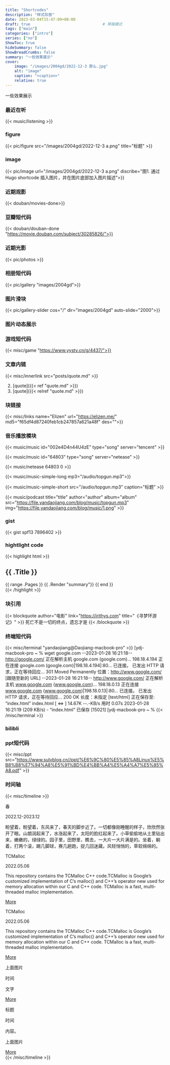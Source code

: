 ```yaml
---
title: "Shortcodes"
description: "样式存放"
date: 2023-03-04T15:47:09+08:00
draft: true                                # 草稿模式  
tags: ["main"]
categories: ["intro"]
series: ["no"]
ShowToc: true
hideSummary: false
ShowBreadCrumbs: false
summary: "一些效果展示"
cover:
    image: "/images/2004gd/2022-12-3 那么.jpg"
    alt: "image"
    caption: "<caption>"
    relative: true
---
```

一些效果展示

### 最近在听
{{< music/listening >}}

### figure
{{< pic/figure src="/images/2004gd/2022-12-3 a.png" title="标题" >}}



### image
{{< pic/image url="/images/2004gd/2022-12-3 a.png" discribe="图1. 通过 Hugo shortcode 插入图片，并在图片底部加入图片描述">}}


### 近期观影
{{< douban/movies-done>}}

### 豆瓣短代码
{{< douban/douban-done "https://movie.douban.com/subject/30285826/">}}

### 近期光影
{{< pic/photos >}}

### 相册短代码
{{< pic/gallery "images/2004gd">}}

### 图片滑块
{{< pic/gallery-slider cos="/" dir="images/2004gd" auto-slide="2000">}}

### 图片动态展示


### 游戏短代码
{{< misc/game "https://www.yystv.cn/g/4437/">}}

### 文章内链
{{< misc/innerlink src="posts/quote.md" >}}  

2. [quote]({{< ref "quote.md" >}})
3. [quote]({{< relref "quote.md" >}})

### 块链接
{{< misc/links name="Elizen" url="https://elizen.me/" md5="f65df4d87240feb1cb247857a621a48f" des="">}}


### 音乐播放模块 
{{< music/music id="002e4D4n44U4zE" type="song" server="tencent" >}}

{{< music/music id="64803" type="song" server="netease" >}}

{{< music/netease 64803 0 >}}<!--1:自动播放，0：手动  会出现很多错误，但不影响使用-->


{{< music/music-simple-long mp3="/audio/topgun.mp3">}}

{{< music/music-simple-short src="/audio/topgun.mp3" caption="标题" >}}

{{< music/podcast title="title" author="author" album="album" src="https://file.yandaojiang.com/blog/music/topgun.mp3" img="https://file.yandaojiang.com/blog/music/1.png" >}}

### gist
{{< gist spf13 7896402 >}}  <!--# gist仓库 https://gist.github.com/spf13/7896402-->

### hightlight code
{{< highlight html >}}
<section id="main">
    <div>
        <h1 id="title">{{ .Title }}</h1>
        {{ range .Pages }}
            {{ .Render "summary"}}
        {{ end }}
    </div>
</section>
{{< /highlight >}}

### 块引用
{{< blockquote author="电影" link="https://irithys.com" title="《寻梦环游记》" >}}
死亡不是一切的终点，遗忘才是
{{< /blockquote >}}


### 终端短代码
{{< misc/terminal "yandaojiang@Daojiang-macbook-pro" >}} [ydj-macbook-pro ~ % wget google.com --2023-01-28 16:21:18-- http://google.com/ 正在解析主机 google.com (google.com)... 198.18.4.194 正在连接 google.com (google.com)|198.18.4.194|:80... 已连接。 已发出 HTTP 请求，正在等待回应... 301 Moved Permanently 位置：http://www.google.com/ [跟随至新的 URL] --2023-01-28 16:21:18-- http://www.google.com/ 正在解析主机 www.google.com (www.google.com)... 198.18.0.13 正在连接 www.google.com (www.google.com)|198.18.0.13|:80... 已连接。 已发出 HTTP 请求，正在等待回应... 200 OK 长度：未指定 [text/html] 正在保存至: “index.html”
index.html [ <=> ] 14.67K --.-KB/s 用时 0.07s
2023-01-28 16:21:19 (209 KB/s) - “index.html” 已保存 [15021] [ydj-macbook-pro ~ % {{< /misc/terminal >}}

### bilibli
<!--{{< misc/bilibili BV1NF411J7JH >}}-->

### ppt短代码
{{< misc/ppt src="https://www.sulvblog.cn//ppt/%E6%9C%80%E5%85%A8Linux%E5%B8%B8%E7%94%A8%E5%91%BD%E4%BB%A4%E5%A4%A7%E5%85%A8.pdf" >}} 

### 时间轴
{{< misc/timeline >}}

<div class="timeline-item">
    <div class="timeline-img"></div>
    <div class="timeline-content js--fadeInLeft">
        <p class="timeline-header">春</p>
        <div class="date">2022.12-2023.12</div>
        <p class="timeline-text">
            盼望着，盼望着，东风来了，春天的脚步近了。一切都像刚睡醒的样子，欣欣然张开了眼。山朗润起来了，水涨起来了，太阳的脸红起来了。小草偷偷地从土里钻出来，嫩嫩的，绿绿的。园子里，田野里，瞧去，一大片一大片满是的。坐着，躺着，打两个滚，踢几脚球，赛几趟跑，捉几回迷藏。风轻悄悄的，草软绵绵的。</p>
        <!-- <a class="bnt-more" href="javascript:void(0)">More</a> -->
    </div>
</div>
<div class="timeline-item">
    <div class="timeline-img"></div>
    <div class="timeline-content timeline-card js--fadeInRight">
        <div class="timeline-img-header"
             style="background-image: url('https://picsum.photos/1000/800/?random')">
            <p>TCMalloc</p>
        </div>
        <div class="date">2022.05.06</div>
        <p class="timeline-text">This repository contains the TCMalloc C++ code.TCMalloc is Google’s customized implementation of C’s malloc() and C++’s operator new used for memory allocation within our C and C++ code. TCMalloc is a fast, multi-threaded malloc implementation.</p>
        <a class="bnt-more" href="https://google.github.io/tcmalloc/" target="_blank">More</a>
    </div>
</div>
<div class="timeline-item">
    <div class="timeline-img"></div>
    <div class="timeline-content timeline-card js--fadeInLeft">
        <div class="timeline-img-header"
             style="background-image: url('https://finua.org/_next/image?url=https%3A%2F%2Fsuper-static-assets.s3.amazonaws.com%2F60d97cba-0100-4544-b554-e4739eb4ccb6%2Fimages%2Ff948eeaa-e7f1-4e56-9115-bb0a6266d8df.jpg&w=750&q=80')">
            <p>TCMalloc</p>
        </div>
        <div class="date">2022.05.06</div>
        <p class="timeline-text">This repository contains the TCMalloc C++ code.TCMalloc is Google’s customized implementation of C’s malloc() and C++’s operator new used for memory allocation within our C and C++ code. TCMalloc is a fast, multi-threaded malloc implementation.</p>
        <a class="bnt-more" href="https://google.github.io/tcmalloc/" target="_blank">More</a>
    </div>
</div>
<!--图片式-->
<div class="timeline-item">
    <div class="timeline-img"></div>
    <div class="timeline-content timeline-card js--fadeInLeft">
        <div class="timeline-img-header" style="background-image: url('https://picsum.photos/1000/800/?random')">
            <p>上面图片</p>
        </div>
        <div class="date">时间</div>
        <p class="timeline-text">文字</p>
        <a class="bnt-more" href="https://google.github.io/tcmalloc/" target="_blank">More</a>
    </div>
</div>
<!--纯文字-->
<div class="timeline-item">
    <div class="timeline-img"></div>
    <div class="timeline-content js--fadeInLeft">
        <p class="timeline-header">标题</p>
        <div class="date">时间</div>
        <p class="timeline-text">
            内容。</p>
        <!-- <a class="bnt-more" href="javascript:void(0)">More</a> -->
    </div>
</div>

<div class="timeline-item">
    <div class="timeline-img"></div>
    <div class="timeline-content timeline-card js--fadeInLeft">
        <div class="timeline-img-header" style="background-image: url('https://picsum.photos/1000/800/?random')">
            <p>上面图片</p>
        </div>
        <div class="date"></div>
        <p class="timeline-text"></p>
        <a class="bnt-more" href="https://google.github.io/tcmalloc/" target="_blank">More</a>
    </div>
</div>
{{< /misc/timeline >}}

